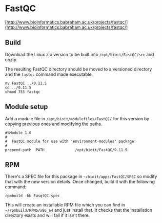 # FastQC

[http://www.bioinformatics.babraham.ac.uk/projects/fastqc/](http://www.bioinformatics.babraham.ac.uk/projects/fastqc/)

## Build

Download the Linux zip version to be built into `/opt/bioit/FastQC/src` and unzip.

The resulting FastQC directory should be moved to a versioned directory and the `fastqc` command made executable:

    mv FastQC ../0.11.5
    cd ../0.11.5
    chmod 755 fastqc

## Module setup

Add a module file in `/opt/bioit/modulefiles/FastQC/` for this version by copying previous ones and modifying the paths.

    #%Module 1.0
    #
    #  FastQC module for use with 'environment-modules' package:
    #
    prepend-path  PATH              /opt/bioit/FastQC/0.11.5

## RPM

There's a SPEC file for this package in `~/bioit/apps/FastQC/SPEC` so modify that with the new version details. Once changed, build it with the following command:

    rpmbuild -bb FasqtQC.spec

This will create an installable RPM file which you can find in `~/rpmbuild/RPMS/x86_64` and just install that. It checks that the installation directory exists and will fail if it isn't there.
